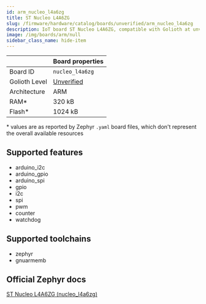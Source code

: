 ```yaml
---
id: arm_nucleo_l4a6zg
title: ST Nucleo L4A6ZG
slug: /firmware/hardware/catalog/boards/unverified/arm_nucleo_l4a6zg
description: IoT board ST Nucleo L4A6ZG, compatible with Golioth at unverified level.
image: /img/boards/arm/null
sidebar_class_name: hide-item
---
```


[//]: # (This is an auto-generated file, do not edit! Changes to it will be lost upon re-generation)



|                | Board properties     |
| -------------  | -------------------- |
| Board ID       | `nucleo_l4a6zg` |
| Golioth Level  | [Unverified](/firmware/hardware#unverified-boards) |
| Architecture   | ARM |
| RAM*           | 320 kB |
| Flash*         | 1024 kB |

\* values are as reported by Zephyr `.yaml` board files, which don't represent the overall available resources



## Supported features

* arduino_i2c
* arduino_gpio
* arduino_spi
* gpio
* i2c
* spi
* pwm
* counter
* watchdog

## Supported toolchains

* zephyr
* gnuarmemb

## Official Zephyr docs

[ST Nucleo L4A6ZG (nucleo_l4a6zg)](https://docs.zephyrproject.org/latest/boards/arm/nucleo_l4a6zg/doc/index.html)
